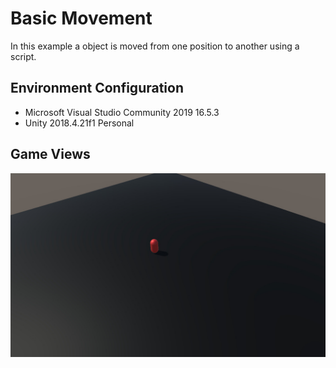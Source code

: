 # Basic Movement

In this example a object is moved from one position to another using a script.

## Environment Configuration
- Microsoft Visual Studio Community 2019 16.5.3
- Unity 2018.4.21f1 Personal

## Game Views
![](../Images/01-basic-movement.jpg)
